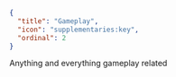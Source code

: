 ```json
{
  "title": "Gameplay",
  "icon": "supplementaries:key",
  "ordinal": 2
}
```

Anything and everything gameplay related
